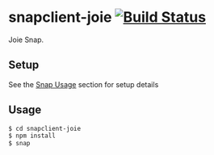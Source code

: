snapclient-joie [![Build Status](https://travis-ci.com/TrackIF/snapclient-hdsupport.svg?token=pzxNyzbimxkqhjyx5k37&branch=master)](https://travis-ci.com/TrackIF/snapclient-joie)
====================
Joie Snap.

## Setup
See the [Snap Usage](https://github.com/TrackIf/snap#usage) section for setup details

## Usage
```sh
$ cd snapclient-joie
$ npm install
$ snap
```
